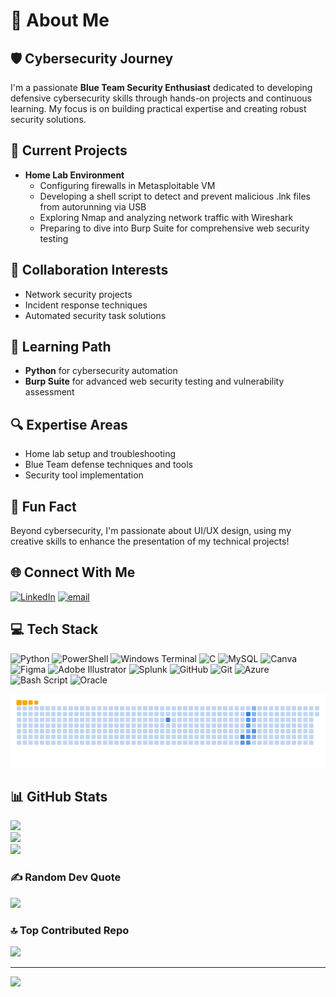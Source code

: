 # 💫 About Me

## 🛡️ Cybersecurity Journey
I'm a passionate **Blue Team Security Enthusiast** dedicated to developing defensive cybersecurity skills through hands-on projects and continuous learning. My focus is on building practical expertise and creating robust security solutions.

## 🚀 Current Projects
- **Home Lab Environment**
  - Configuring firewalls in Metasploitable VM
  - Developing a shell script to detect and prevent malicious .lnk files from autorunning via USB
  - Exploring Nmap and analyzing network traffic with Wireshark
  - Preparing to dive into Burp Suite for comprehensive web security testing

## 🤝 Collaboration Interests
- Network security projects
- Incident response techniques
- Automated security task solutions

## 🌱 Learning Path
- **Python** for cybersecurity automation
- **Burp Suite** for advanced web security testing and vulnerability assessment

## 🔍 Expertise Areas
- Home lab setup and troubleshooting
- Blue Team defense techniques and tools
- Security tool implementation

## 🎨 Fun Fact
Beyond cybersecurity, I'm passionate about UI/UX design, using my creative skills to enhance the presentation of my technical projects!

## 🌐 Connect With Me
[![LinkedIn](https://img.shields.io/badge/LinkedIn-%230077B5.svg?logo=linkedin&logoColor=white)](www.linkedin.com/in/bhargav-kundu-89b788278) [![email](https://img.shields.io/badge/Email-D14836?logo=gmail&logoColor=white)](mailto:bhargavkundu9862@gmail.com)

## 💻 Tech Stack
![Python](https://img.shields.io/badge/python-3670A0?style=flat&logo=python&logoColor=ffdd54) ![PowerShell](https://img.shields.io/badge/PowerShell-%235391FE.svg?style=flat&logo=powershell&logoColor=white) ![Windows Terminal](https://img.shields.io/badge/Windows%20Terminal-%234D4D4D.svg?style=flat&logo=windows-terminal&logoColor=white) ![C](https://img.shields.io/badge/c-%2300599C.svg?style=flat&logo=c&logoColor=white) ![MySQL](https://img.shields.io/badge/mysql-4479A1.svg?style=flat&logo=mysql&logoColor=white) ![Canva](https://img.shields.io/badge/Canva-%2300C4CC.svg?style=flat&logo=Canva&logoColor=white) ![Figma](https://img.shields.io/badge/figma-%23F24E1E.svg?style=flat&logo=figma&logoColor=white) ![Adobe Illustrator](https://img.shields.io/badge/adobe%20illustrator-%23FF9A00.svg?style=flat&logo=adobe%20illustrator&logoColor=white) ![Splunk](https://img.shields.io/badge/splunk-%23000000.svg?style=flat&logo=splunk&logoColor=white) ![GitHub](https://img.shields.io/badge/github-%23121011.svg?style=flat&logo=github&logoColor=white) ![Git](https://img.shields.io/badge/git-%23F05033.svg?style=flat&logo=git&logoColor=white) ![Azure](https://img.shields.io/badge/azure-%230072C6.svg?style=flat&logo=microsoftazure&logoColor=white) ![Bash Script](https://img.shields.io/badge/bash_script-%23121011.svg?style=flat&logo=gnu-bash&logoColor=white) ![Oracle](https://img.shields.io/badge/Oracle-F80000?style=flat&logo=oracle&logoColor=white)

<p align="center">
  <img src="https://github.com/7Bhargav7/7Bhargav7/raw/output/ocean.gif" alt="snake">
</p>

## 📊 GitHub Stats
![](https://github-readme-stats.vercel.app/api?username=7Bhargav7&theme=dark&hide_border=false&include_all_commits=false&count_private=false)<br/>
![](https://nirzak-streak-stats.vercel.app/?user=7Bhargav7&theme=dark&hide_border=false)<br/>
![](https://github-readme-stats.vercel.app/api/top-langs/?username=7Bhargav7&theme=dark&hide_border=false&include_all_commits=false&count_private=false&layout=compact)

### ✍️ Random Dev Quote
![](https://quotes-github-readme.vercel.app/api?type=horizontal&theme=radical)

### 🔝 Top Contributed Repo
![](https://github-contributor-stats.vercel.app/api?username=7Bhargav7&limit=5&theme=dark&combine_all_yearly_contributions=true)

---
[![](https://visitcount.itsvg.in/api?id=7Bhargav7&icon=0&color=0)](https://visitcount.itsvg.in)
